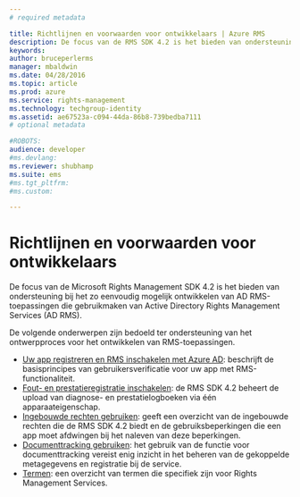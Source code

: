```yaml
---
# required metadata

title: Richtlijnen en voorwaarden voor ontwikkelaars | Azure RMS
description: De focus van de RMS SDK 4.2 is het bieden van ondersteuning bij het zo eenvoudig mogelijk ontwikkelen van AD RMS-toepassingen die gebruikmaken van AD RMS-gegevensbeveiliging.
keywords:
author: bruceperlerms
manager: mbaldwin
ms.date: 04/28/2016
ms.topic: article
ms.prod: azure
ms.service: rights-management
ms.technology: techgroup-identity
ms.assetid: ae67523a-c094-44da-86b8-739bedba7111
# optional metadata

#ROBOTS:
audience: developer
#ms.devlang:
ms.reviewer: shubhamp
ms.suite: ems
#ms.tgt_pltfrm:
#ms.custom:

---
```


# Richtlijnen en voorwaarden voor ontwikkelaars
De focus van de Microsoft Rights Management SDK 4.2 is het bieden van ondersteuning bij het zo eenvoudig mogelijk ontwikkelen van AD RMS-toepassingen die gebruikmaken van Active Directory Rights Management Services (AD RMS).

De volgende onderwerpen zijn bedoeld ter ondersteuning van het ontwerpproces voor het ontwikkelen van RMS-toepassingen.

- [Uw app registreren en RMS inschakelen met Azure AD](authentication-integration.md): beschrijft de basisprincipes van gebruikersverificatie voor uw app met RMS-functionaliteit.
- [Fout- en prestatieregistratie inschakelen](enabling-logging.md): de RMS SDK 4.2 beheert de upload van diagnose- en prestatielogboeken via één apparaateigenschap.
- [Ingebouwde rechten gebruiken](built-in-rights-usage-restriction-reference.md): geeft een overzicht van de ingebouwde rechten die de RMS SDK 4.2 biedt en de gebruiksbeperkingen die een app moet afdwingen bij het naleven van deze beperkingen.
- [Documenttracking gebruiken](how-to-use-document-tracking.md): het gebruik van de functie voor documenttracking vereist enig inzicht in het beheren van de gekoppelde metagegevens en registratie bij de service.
- [Termen](terms.md): een overzicht van termen die specifiek zijn voor Rights Management Services.

 

 

 


<!--HONumber=Jun16_HO3-->


